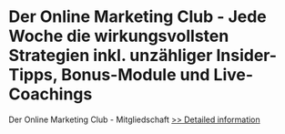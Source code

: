 # Der Online Marketing Club - Jede Woche die wirkungsvollsten Strategien inkl. unzähliger Insider-Tipps, Bonus-Module und Live-Coachings
Der Online Marketing Club - Mitgliedschaft
[>> Detailed information](https://secure.element5.com/esales/product.html?productid=300550383&affiliateid=200057808)